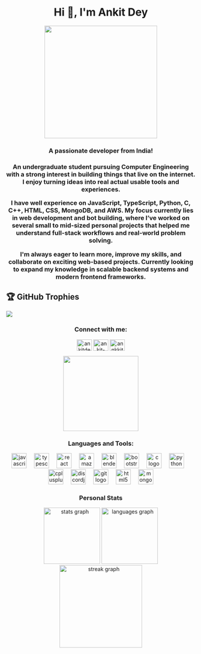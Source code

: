 <h1 align="center">Hi 👋, I'm Ankit Dey</h1>

<div align="center">
  <img height="300" src="https://media1.tenor.com/m/QQKWGA9XcrcAAAAC/gigachad-giga-chad.gif"  />
</div>

<h3 align="center">A passionate developer from India!</h3>
<h3 align="center">An undergraduate student pursuing Computer Engineering with a strong interest in building things that live on the internet. I enjoy turning ideas into real actual usable tools and experiences.

I have well experience on JavaScript, TypeScript, Python, C, C++, HTML, CSS, MongoDB, and AWS. My focus currently lies in web development and bot building, where I’ve worked on several small to mid-sized personal projects that helped me understand full-stack workflows and real-world problem solving.

I'm always eager to learn more, improve my skills, and collaborate on exciting web-based projects. Currently looking to expand my knowledge in scalable backend systems and modern frontend frameworks.</h3>

## 🏆 GitHub Trophies
![](https://github-profile-trophy.vercel.app/?username=ankitdey01&theme=dark&no-frame=false&no-bg=true&margin-w=4)

<h3 align="center">Connect with me:</h3>
<p align="center">
<a href="https://twitter.com/ankitdey01" target="blank"><img align="center" src="https://raw.githubusercontent.com/rahuldkjain/github-profile-readme-generator/master/src/images/icons/Social/twitter.svg" alt="ankitdey01" height="30" width="40" /></a>
<a href="https://linkedin.com/in/ankit-dey-0128x" target="blank"><img align="center" src="https://raw.githubusercontent.com/rahuldkjain/github-profile-readme-generator/master/src/images/icons/Social/linked-in-alt.svg" alt="ankit-dey-0128x" height="30" width="40" /></a>
<a href="https://instagram.com/aankkittt" target="blank"><img align="center" src="https://raw.githubusercontent.com/rahuldkjain/github-profile-readme-generator/master/src/images/icons/Social/instagram.svg" alt="annkkitt" height="30" width="40" /></a>
</p>

<div align="center">
  <img height="200" src="https://media1.giphy.com/media/v1.Y2lkPTc5MGI3NjExbXZ3aTF6dXczdDFxdXF0NW1pc3Z6NXpsNnFhamR5Z2w0YnMyZ2VkMCZlcD12MV9pbnRlcm5hbF9naWZfYnlfaWQmY3Q9Zw/Ws6T5PN7wHv3cY8xy8/giphy.gif"  />
</div>

<h3 align="center">Languages and Tools:</h3>
<div align="center">
  <img src="https://cdn.jsdelivr.net/gh/devicons/devicon/icons/javascript/javascript-original.svg" height="40" alt="javascript logo"  />
  <img width="12" />
  <img src="https://cdn.jsdelivr.net/gh/devicons/devicon/icons/typescript/typescript-original.svg" height="40" alt="typescript logo"  />
  <img width="12" />
  <img src="https://cdn.jsdelivr.net/gh/devicons/devicon/icons/react/react-original.svg" height="40" alt="react logo"  />
  <img width="12" />
  <img src="https://cdn.jsdelivr.net/gh/devicons/devicon/icons/amazonwebservices/amazonwebservices-line-wordmark.svg" height="40" alt="amazonwebservices logo"  />
  <img width="12" />
  <img src="https://cdn.jsdelivr.net/gh/devicons/devicon/icons/blender/blender-original.svg" height="40" alt="blender logo"  />
  <img width="12" />
  <img src="https://cdn.jsdelivr.net/gh/devicons/devicon/icons/bootstrap/bootstrap-original.svg" height="40" alt="bootstrap logo"  />
  <img width="12" />
  <img src="https://cdn.jsdelivr.net/gh/devicons/devicon/icons/c/c-original.svg" height="40" alt="c logo"  />
  <img width="12" />
  <img src="https://cdn.jsdelivr.net/gh/devicons/devicon/icons/python/python-original.svg" height="40" alt="python logo"  />
  <img width="12" />  
  <img src="https://cdn.jsdelivr.net/gh/devicons/devicon/icons/cplusplus/cplusplus-original.svg" height="40" alt="cplusplus logo"  />
  <img width="12" />
  <img src="https://cdn.jsdelivr.net/gh/devicons/devicon/icons/discordjs/discordjs-original.svg" height="40" alt="discordjs logo"  />
  <img width="12" />
  <img src="https://cdn.jsdelivr.net/gh/devicons/devicon/icons/git/git-original.svg" height="40" alt="git logo"  />
  <img width="12" />
  <img src="https://cdn.jsdelivr.net/gh/devicons/devicon/icons/html5/html5-original.svg" height="40" alt="html5 logo"  />
  <img width="12" />
  <img src="https://cdn.jsdelivr.net/gh/devicons/devicon/icons/mongodb/mongodb-original.svg" height="40" alt="mongodb logo"  />
</div>

###
<div align="center">
  <h3>Personal Stats</h3>
  <img src="https://github-readme-stats.vercel.app/api?username=ankitdey01&hide_title=false&hide_rank=false&show_icons=true&include_all_commits=true&count_private=true&disable_animations=false&theme=dark&locale=en&hide_border=false" height="150" alt="stats graph"  />
  <img src="https://github-readme-stats.vercel.app/api/top-langs?username=ankitdey01&locale=en&hide_title=false&layout=compact&card_width=320&langs_count=5&theme=dark&hide_border=false" height="150" alt="languages graph"  />
</div>

<div align="center">
  <img src="https://streak-stats.demolab.com?user=ankitdey01&locale=en&mode=daily&theme=dark&hide_border=false&border_radius=5&order=3" height="220" alt="streak graph"  />
</div>
